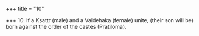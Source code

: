 +++
title = "10"

+++
10. If a Kṣattṛ (male) and a Vaidehaka (female) unite, (their son will be) born against the order of the castes (Pratiloma).
